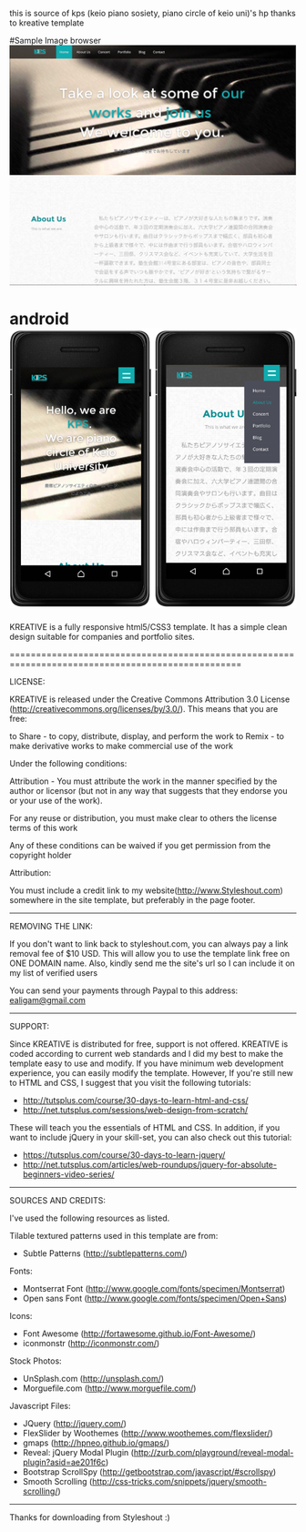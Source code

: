 this is source of kps (keio piano sosiety, piano circle of keio uni)'s hp
thanks to kreative template


#Sample Image
browser
<img src="sample/sample_browser.png"/>

android
<img src="sample/sample_android.png"/>
==================================================================================================

KREATIVE is a fully responsive html5/CSS3 template. It has a simple clean design suitable for 
companies and portfolio sites.

==================================================================================================


LICENSE:

KREATIVE is released under the Creative Commons Attribution 3.0 License
(http://creativecommons.org/licenses/by/3.0/). This means that you are free:

   to Share - to copy, distribute, display, and perform the work
   to Remix - to make derivative works
   to make commercial use of the work 

Under the following conditions:

   Attribution - You must attribute the work in the manner specified by the 
   author or licensor (but not in any way that suggests that they endorse you 
   or your use of the work). 

   For any reuse or distribution, you must make clear to others the license 
   terms of this work

   Any of these conditions can be waived if you get permission from the 
   copyright holder

Attribution: 
	
   You must include a credit link to my website(http://www.Styleshout.com) somewhere in the
   site template, but preferably in the page footer.




-----------------------------------------------------------------------------------------------------


REMOVING THE LINK:

If you don't want to link back to styleshout.com, you can always pay a link 
removal fee of $10 USD. This will allow you to use the template link free on 
ONE DOMAIN name. Also, kindly send me the site's url so I can include it on 
my list of verified users

You can send your payments through Paypal to this address: ealigam@gmail.com




------------------------------------------------------------------------------------------------------ 


SUPPORT:
    
Since KREATIVE is distributed for free, support is not offered. KREATIVE is coded according 
to current web standards and I did my best to make the template easy to use and modify.
If you have minimum web development experience, you can easily modify the template. 
However, If you're still new to HTML and CSS, I suggest that you visit the 
following tutorials:

 - http://tutsplus.com/course/30-days-to-learn-html-and-css/
 - http://net.tutsplus.com/sessions/web-design-from-scratch/

These will teach you the essentials of HTML and CSS. In addition, if you want to include
jQuery in your skill-set, you can also check out this tutorial: 

 - https://tutsplus.com/course/30-days-to-learn-jquery/
 - http://net.tutsplus.com/articles/web-roundups/jquery-for-absolute-beginners-video-series/



-------------------------------------------------------------------------------------------------------


SOURCES AND CREDITS:

I've used the following resources as listed.


Tilable textured patterns used in this template are from:
 - Subtle Patterns (http://subtlepatterns.com/)

Fonts:
 - Montserrat Font (http://www.google.com/fonts/specimen/Montserrat)
 - Open sans Font (http://www.google.com/fonts/specimen/Open+Sans)

Icons:
 - Font Awesome (http://fortawesome.github.io/Font-Awesome/)
 - iconmonstr (http://iconmonstr.com/)

Stock Photos:
 - UnSplash.com (http://unsplash.com/)
 - Morguefile.com (http://www.morguefile.com/)

Javascript Files:

 - JQuery (http://jquery.com/)
 - FlexSlider by Woothemes (http://www.woothemes.com/flexslider/)
 - gmaps (http://hpneo.github.io/gmaps/)
 - Reveal: jQuery Modal Plugin (http://zurb.com/playground/reveal-modal-plugin?asid=ae201f6c)
 - Bootstrap ScrollSpy (http://getbootstrap.com/javascript/#scrollspy)
 - Smooth Scrolling (http://css-tricks.com/snippets/jquery/smooth-scrolling/)


--------------------------------------------------------------------------------------------------------- 


Thanks for downloading from Styleshout :)
  

